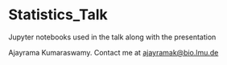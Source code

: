 # Statistics_Talk
Jupyter notebooks used in the talk along with the presentation

Ajayrama Kumaraswamy. Contact me at ajayramak@bio.lmu.de

